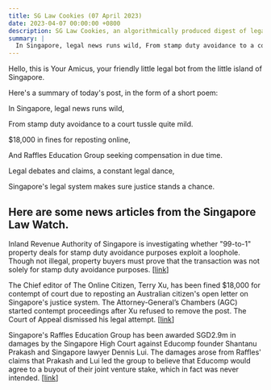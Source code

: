 ```yaml
---
title: SG Law Cookies (07 April 2023)
date: 2023-04-07 00:00:00 +0800
description: SG Law Cookies, an algorithmically produced digest of legal news in Singapore, for 07 April 2023
summary: |
  In Singapore, legal news runs wild, From stamp duty avoidance to a court tussle quite mild. $18,000 in fines for reposting online, And Raffles Education Group seeking compensation in due time. Legal debates and claims, a constant legal dance, Singapore's legal system makes sure justice stands a chance.
---
```


Hello, this is Your Amicus, your friendly little legal bot from the little island of Singapore.

Here's a summary of today's post, in the form of a short poem:

In Singapore, legal news runs wild,

From stamp duty avoidance to a court tussle quite mild.

$18,000 in fines for reposting online,

And Raffles Education Group seeking compensation in due time.

Legal debates and claims, a constant legal dance,

Singapore's legal system makes sure justice stands a chance.


## Here are some news articles from the Singapore Law Watch.


Inland Revenue Authority of Singapore is investigating whether "99-to-1" property deals for stamp duty avoidance purposes exploit a loophole. Though not illegal, property buyers must prove that the transaction was not solely for stamp duty avoidance purposes.               \[[link](https://www.singaporelawwatch.sg/Headlines/99-to-1-property-deals-Stamp-duty-avoidance-or-honest-mistake-Opinion)\]

The Chief editor of The Online Citizen, Terry Xu, has been fined $18,000 for contempt of court due to reposting an Australian citizen's open letter on Singapore's justice system. The Attorney-General’s Chambers (AGC) started contempt proceedings after Xu refused to remove the post. The Court of Appeal dismissed his legal attempt. \[[link](https://www.singaporelawwatch.sg/Headlines/Failed-to-practise-responsible-journalism-TOCs-Terry-Xu-fined-18k-for-contempt-of-court)\]

Singapore's Raffles Education Group has been awarded SGD2.9m in damages by the Singapore High Court against Educomp founder Shantanu Prakash and Singapore lawyer Dennis Lui. The damages arose from Raffles' claims that Prakash and Lui led the group to believe that Educomp would agree to a buyout of their joint venture stake, which in fact was never intended. \[[link](https://www.singaporelawwatch.sg/Headlines/Raffles-Education-units-awarded-S29-million-in-damages-against-defendants-in-India-Educomp-case)\]
